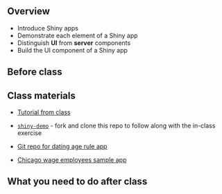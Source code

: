## Overview

- Introduce Shiny apps
- Demonstrate each element of a Shiny app
- Distinguish **UI** from **server** components
- Build the UI component of a Shiny app

## Before class

## Class materials

- [Tutorial from class](/notes/shiny/)

- [`shiny-demo`](https://github.com/cis-ds/shiny-demo) - fork and clone
  this repo to follow along with the in-class exercise

- [Git repo for dating age rule
  app](https://github.com/bensoltoff/age-rule)

- [Chicago wage employees sample
  app](https://bensoltoff.shinyapps.io/chicago-employees/)

## What you need to do after class
